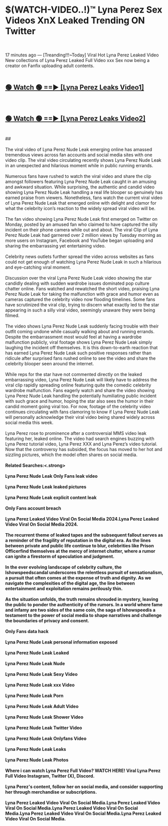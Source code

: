 # $(WATCH-VIDEO..!)™ Lyna Perez Sex Videos XnX Leaked Trending ON Twitter<br>
<br>

17 minutes ago — [Treanding!!!~Today] Viral Hot Lyna Perez Leaked Video New collections of Lyna Perez Leaked Full Video xxx Sex now being a creator on Fanfix uploading adult contents.
<br>
 <br>

##  <a href="https://best2vid.blogspot.com?title=Lyna_Perez">🟢 Watch 🟢 ==► [Lyna Perez Leaks Video1]</a><br>
  <br>

##  <a href="https://best2vid.blogspot.com?title=Lyna_Perez">🟢 Watch 🟢 ==► [Lyna Perez Leaks Video2]</a><br>
  <br>
  ##
  <br>
  <br>
The viral video of Lyna Perez Nude Leak emerging online has amassed tremendous views across fan accounts and social media sites with one video clip. The viral video circulating recently shows Lyna Perez Nude Leak in an unexpected and hilarious moment while in public running errands.
<br><br>
Numerous fans have rushed to watch the viral video and share the clip amongst followers featuring Lyna Perez Nude Leak caught in an amusing and awkward situation. While surprising, the authentic and candid video showing Lyna Perez Nude Leak handling a real life blooper so genuinely has earned praise from viewers. Nonetheless, fans watch the current viral video of Lyna Perez Nude Leak that emerged online with delight and clamor for what the celebrity icon’s reaction to the widely spread viral video will be.
<br><br>
The fan video showing Lyna Perez Nude Leak first emerged on Twitter on Monday, posted by an amused fan who claimed to have captured the silly incident on their phone camera while out and about. The viral Clip of Lyna Perez Nude Leak had garnered over 2 million views by Tuesday morning as more users on Instagram, Facebook and YouTube began uploading and sharing the embarrassing yet entertaining video.
<br><br>
Celebrity news outlets further spread the video across websites as fans could not get enough of watching Lyna Perez Nude Leak in such a hilarious and eye-catching viral moment.
<br><br>
Discussion over the viral Lyna Perez Nude Leak video showing the star candidly dealing with sudden wardrobe issues dominated pop culture chatter online. Fans watched and rewatched the short video, praising Lyna Perez Nude Leak for taking the malfunction with grace and humor even as cameras captured the celebrity video now flooding timelines. Some fans have scrutinized the viral clip, trying to discern what exactly led to the star appearing in such a silly viral video, seemingly unaware they were being filmed.
<br><br>
The video shows Lyna Perez Nude Leak suddenly facing trouble with their outfit coming undone while casually walking about and running errands. Despite the embarrassment most would feel at having a wardrobe malfunction publicly, viral footage shows Lyna Perez Nude Leak simply laughing the incident off themselves. It is this down-to-earth reaction that has earned Lyna Perez Nude Leak such positive responses rather than ridicule after surprised fans rushed online to see the video and share the celebrity blooper seen around the internet.
<br><br>
While reps for the star have not commented directly on the leaked embarrassing video, Lyna Perez Nude Leak will likely have to address the viral clip rapidly spreading online featuring quite the comedic celebrity wardrobe malfunction. Fans eagerly watch and share the video showing Lyna Perez Nude Leak handling the potentially humiliating public incident with such grace and humor, hoping the star also sees the humor in their candid moment going viral too. For now, footage of the celebrity video continues circulating with fans clamoring to know if Lyna Perez Nude Leak will personally acknowledge their viral video being shared widely across social media this week.
<br><br>
Lyna Perez rose to prominence after a controversial MMS video leak featuring her, leaked online. The video had search engines buzzing with Lyna Perez tutorial video, Lyna Perez XXX and Lyna Perez’s video tutorial. Now that the controversy has subsided, the focus has moved to her hot and sizzling pictures, which the model often shares on social media.
<br><br>
<strong>Related Searches:<.strong>
<br><br>
Lyna Perez Nude Leak Only Fans leak video
<br><br>
Lyna Perez Nude Leak leaked pictures
<br><br>
Lyna Perez Nude Leak explicit content leak
<br><br>
Only Fans account breach
<br><br>
Lyna Perez Leaked Video Viral On Social Media 2024.Lyna Perez Leaked Video Viral On Social Media 2024.
<br><br>
The recurrent theme of leaked tapes and the subsequent fallout serves as a reminder of the fragility of reputation in the digital era. As the lines between private and public life continue to blur, celebrities like Prison Officerfind themselves at the mercy of internet chatter, where a rumor can ignite a firestorm of speculation and judgment.
<br><br>
In the ever evolving landscape of celebrity culture, the Ishowspeedscandal underscores the relentless pursuit of sensationalism, a pursuit that often comes at the expense of truth and dignity. As we navigate the complexities of the digital age, the line between entertainment and exploitation remains perilously thin.
<br><br>
As the situation unfolds, the truth remains shrouded in mystery, leaving the public to ponder the authenticity of the rumors. In a world where fame and infamy are two sides of the same coin, the saga of Ishowspeedis a testament to the power of social media to shape narratives and challenge the boundaries of privacy and consent.
<br><br>
Only Fans data hack
<br><br>
Lyna Perez Nude Leak personal information exposed
<br><br>
Lyna Perez Nude Leak Leaked
<br><br>
Lyna Perez Nude Leak Nude
<br><br>
Lyna Perez Nude Leak Sexy Video
<br><br>
Lyna Perez Nude Leak xxx Video
<br><br>
Lyna Perez Nude Leak Porn
<br><br>
Lyna Perez Nude Leak Adult Video
<br><br>
Lyna Perez Nude Leak Shower Video
<br><br>
Lyna Perez Nude Leak Twitter Video
<br><br>
Lyna Perez Nude Leak Onlyfans Video
<br><br>
Lyna Perez Nude Leak Leaks
<br><br>
Lyna Perez Nude Leak Photos
<br><br>
Where i can watch Lyna Perez Full Video? WATCH HERE! Viral Lyna Perez Full Video Instagram, Twitter (X), Discord.
<br><br>
Lyna Perez's content, follow her on social media, and consider supporting her through merchandise or subscriptions.
<br><br>
Lyna Perez Leaked Video Viral On Social Media.Lyna Perez Leaked Video Viral On Social Media.Lyna Perez Leaked Video Viral On Social Media.Lyna Perez Leaked Video Viral On Social Media.Lyna Perez Leaked Video Viral On Social Media.